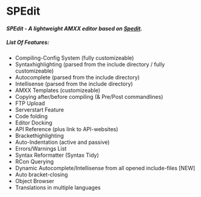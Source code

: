 # SPEdit
#### _SPEdit - A lightweight AMXX editor based on [Spedit](https://github.com/JulienKluge/Spedit)._


##### List Of Features:
* Compiling-Config System (fully customizeable)
* Syntaxhighlighting (parsed from the include directory / fully customizeable)
* Autocomplete (parsed from the include directory)
* Intellisense (parsed from the include directory)
* AMXX Templates (customizeable)
* Copying after/before compiling (& Pre/Post commandlines)
* FTP Upload
* Serverstart Feature
* Code folding
* Editor Docking
* API Reference (plus link to API-websites)
* Brackethighlighting
* Auto-Indentation (active and passive)
* Errors/Warnings List
* Syntax Reformatter (Syntax Tidy)
* RCon Querying
* Dynamic Autocomplete/Intellisense from all opened include-files [NEW]
* Auto bracket-closing
* Object Browser
* Translations in multiple languages


